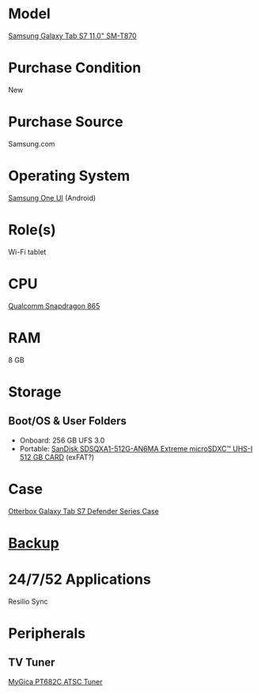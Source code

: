 # Model

[Samsung Galaxy Tab S7 11.0" SM-T870](https://www.samsung.com/us/business/support/owners/product/galaxy-tab-s7-11-0-wi-fi/)

# Purchase Condition

New

# Purchase Source

Samsung.com

# Operating System

[Samsung One UI](https://www.samsung.com/us/apps/one-ui/) (Android)

# Role(s)

Wi-Fi tablet

# CPU

[Qualcomm Snapdragon 865](https://www.qualcomm.com/products/snapdragon-865-plus-5g-mobile-platform)

# RAM

8 GB

# Storage

## Boot/OS & User Folders

* Onboard: 256 GB UFS 3.0
* Portable: [SanDisk SDSQXA1-512G-AN6MA Extreme microSDXC™ UHS-I 512 GB CARD](https://shop.westerndigital.com/tools/documentRequestHandler?docPath=/content/dam/doc-library/en_us/assets/public/sandisk/product/memory-cards/extreme-uhs-i-microsd/data-sheet-extreme-uhs-i-microsd.pdf) (exFAT?)

# Case

[Otterbox Galaxy Tab S7 Defender Series Case](https://www.otterbox.com/en-us/samsung-galaxy-tab-s7-5g/defender-series-case/77-65205.html)

# [Backup](https://github.com/jdrch/Hardware/wiki/Mixed-Environment-Multilevel-Backup)

# 24/7/52 Applications

Resilio Sync

# Peripherals

## TV Tuner

[MyGica PT682C ATSC Tuner](https://www.mygica.com/product/atsc-tuner/)
